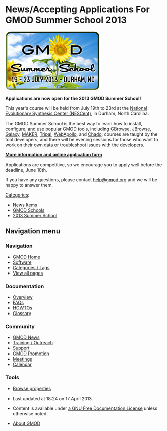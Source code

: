 



<span id="top"></span>




# <span dir="auto">News/Accepting Applications For GMOD Summer School 2013</span>











[<img
src="https://raw.githubusercontent.com/GMOD/gmod.github.io/main/mediawiki/images/thumb/f/fc/2013-summer-school.png/300px-2013-summer-school.png"
srcset="https://raw.githubusercontent.com/GMOD/gmod.github.io/main/mediawiki/images/thumb/f/fc/2013-summer-school.png/450px-2013-summer-school.png 1.5x, https://raw.githubusercontent.com/GMOD/gmod.github.io/main/mediawiki/images/thumb/f/fc/2013-summer-school.png/600px-2013-summer-school.png 2x"
width="300" height="186" alt="2013-summer-school.png" />](../2013_GMOD_Summer_School "2013 GMOD Summer School")



**Applications are now open for the 2013 GMOD Summer School!**

This year's course will be held from July 19th to 23rd at the
<a href="http://nescent.org" class="external text"
rel="nofollow">National Evolutionary Synthesis Center (NESCent)</a>, in
Durham, North Carolina.

The GMOD Summer School is the best way to learn how to install,
configure, and use popular GMOD tools, including
[GBrowse](../GBrowse.1 "GBrowse"), [JBrowse](../JBrowse.1 "JBrowse"),
[Galaxy](../Galaxy.1 "Galaxy"), [MAKER](../MAKER.1 "MAKER"),
[Tripal](../Tripal.1 "Tripal"), [WebApollo](../WebApollo.1 "WebApollo"),
and <a href="../Chado" class="mw-redirect" title="Chado">Chado</a>;
courses are taught by the tool developers, and there will be evening
sessions for those who want to work on their own data or troubleshoot
issues with the developers.

  
**[More information and online application
form](../2013_GMOD_Summer_School "2013 GMOD Summer School")**

  
Applications are competitive, so we encourage you to apply well before
the deadline, June 10th.

If you have any questions, please contact
<a href="mailto:help@gmod.org" class="external text"
rel="nofollow">help@gmod.org</a> and we will be happy to answer them.




[Categories](../Special%3ACategories "Special%3ACategories"):

- [News Items](../Category%3ANews_Items "Category%3ANews Items")
- [GMOD Schools](../Category%3AGMOD_Schools "Category%3AGMOD Schools")
- <a
  href="http://gmod.org/mediawiki/index.php?title=Category%3A2013_Summer_School&amp;action=edit&amp;redlink=1"
  class="new"
  title="Category%3A2013 Summer School (page does not exist)">2013 Summer
  School</a>






## Navigation menu






### 



<a href="../Main_Page"
style="background-image: url(../../images/GMOD-cogs.png);"
title="Visit the main page"></a>


### Navigation



- <span id="n-GMOD-Home">[GMOD Home](../Main_Page)</span>
- <span id="n-Software">[Software](../GMOD_Components)</span>
- <span id="n-Categories-.2F-Tags">[Categories /
  Tags](../Categories)</span>
- <span id="n-View-all-pages">[View all
  pages](../Special:AllPages)</span>




### Documentation



- <span id="n-Overview">[Overview](../Overview)</span>
- <span id="n-FAQs">[FAQs](../Category%3AFAQ)</span>
- <span id="n-HOWTOs">[HOWTOs](../Category%3AHOWTO)</span>
- <span id="n-Glossary">[Glossary](../Glossary)</span>




### Community



- <span id="n-GMOD-News">[GMOD News](../GMOD_News)</span>
- <span id="n-Training-.2F-Outreach">[Training /
  Outreach](../Training_and_Outreach)</span>
- <span id="n-Support">[Support](../Support)</span>
- <span id="n-GMOD-Promotion">[GMOD Promotion](../GMOD_Promotion)</span>
- <span id="n-Meetings">[Meetings](../Meetings)</span>
- <span id="n-Calendar">[Calendar](../Calendar)</span>




### Tools

- <span id="t-smwbrowselink"><a
  href="../Special%3ABrowse/News-2FAccepting_Applications_For_GMOD_Summer_School_2013"
  rel="smw-browse">Browse properties</a></span>



- <span id="footer-info-lastmod">Last updated at 18:24 on 17 April
  2013.</span>
<!-- - <span id="footer-info-viewcount">13,344 page views.</span> -->
- <span id="footer-info-copyright">Content is available under
  <a href="http://www.gnu.org/licenses/fdl-1.3.html" class="external"
  rel="nofollow">a GNU Free Documentation License</a> unless otherwise
  noted.</span>

<!-- -->

- <span id="footer-places-about">[About
  GMOD](../GMOD%3AAbout "GMOD%3AAbout")</span>

<!-- -->




